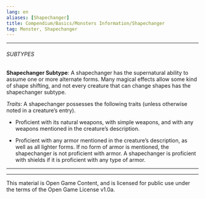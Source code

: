 ```yaml
---
lang: en
aliases: [Shapechanger]
title: Compendium/Basics/Monsters Information/Shapechanger
tag: Monster, Shapechanger
---
```



---

###### SUBTYPES


**Shapechanger Subtype**: A shapechanger has the supernatural ability to assume one or more alternate forms. Many magical effects allow some kind of shape shifting, and not every creature that can change shapes has the shapechanger subtype.

_Traits_: A shapechanger possesses the following traits (unless otherwise noted in a creature’s entry).

- Proficient with its natural weapons, with simple weapons, and with any weapons mentioned in the creature’s description.
    
- Proficient with any armor mentioned in the creature’s description, as well as all lighter forms. If no form of armor is mentioned, the shapechanger is not proficient with armor. A shapechanger is proficient with shields if it is proficient with any type of armor.
    



---

---

This material is Open Game Content, and is licensed for public use under
the terms of the Open Game License v1.0a.
